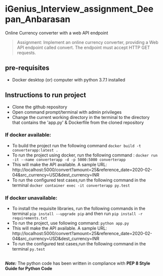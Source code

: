 # iGenius_Interview_assignment_Deepan_Anbarasan
 Online Currency converter with a web API endpoint
>Assignment: Implement an online currency converter, providing a Web API
> endpoint called convert.
The endpoint must accept HTTP GET requests.

## pre-requisites
- Docker desktop (or) computer with python 3.7.1 installed

## Instructions to run project
- Clone the github repository
- Open command prompt/terminal with admin privileges
- Change the current working directory in the terminal to the directory that
 contains the 'app.py' & Dockerfile from the cloned repository

### If docker available:
- To build the project run the following command 
`docker build -t converterapp:latest .`
- To run the project using docker, run the following command :
`docker run -it --name converterapp -d -p 5000:5000 converterapp`
- This will make the API available. A sample URL: http://localhost:5000/convert?amount=25&reference_date=2020-02-04&src_currency=USD&dest_currency=INR
- To run the configured test cases,run the following command in the terminal
 `docker container exec -it converterapp py.test`

 ### If docker unavailable:
 - To install the requisite libraries, run the following commands in the
  terminal
    `pip install --upgrade pip` and then run
    `pip install -r requirements.txt `
- To run the project, use following command:
`python app.py`
- This will make the API available. A sample URL: http://localhost:5000/convert?amount=25&reference_date=2020-02-04&src_currency=USD&dest_currency=INR
- To run the configured test cases,run the following command in the terminal
 `py.test`
 ##

_**Note:**_ The python code has been written in compliance with **PEP 8 Style Guide
 for Python Code**
